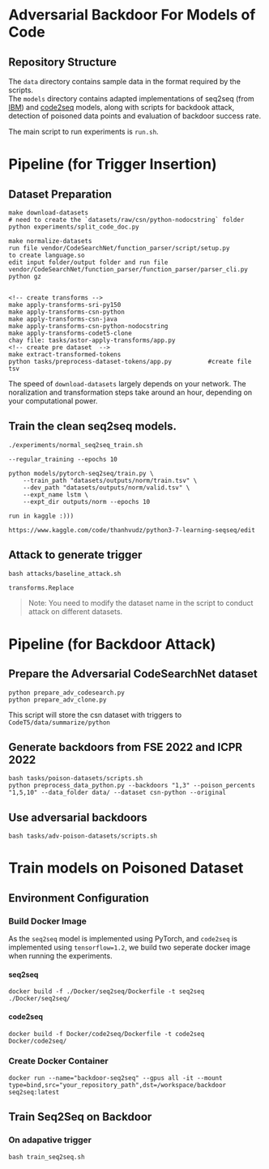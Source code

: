 # Adversarial Backdoor For Models of Code


## Repository Structure

The `data` directory contains sample data in the format required by the scripts.  
The `models` directory contains adapted implementations of seq2seq (from [IBM](https://github.com/IBM/pytorch-seq2seq)) and [code2seq](https://github.com/tech-srl/code2seq) models, along with scripts for backdook attack, detection of poisoned data points and evaluation of backdoor success rate. 

The main script to run experiments is `run.sh`. 


# Pipeline (for Trigger Insertion)

## Dataset Preparation

```
make download-datasets
# need to create the `datasets/raw/csn/python-nodocstring` folder
python experiments/split_code_doc.py

make normalize-datasets
run file vendor/CodeSearchNet/function_parser/script/setup.py
to create language.so 
edit input folder/output folder and run file 
vendor/CodeSearchNet/function_parser/function_parser/parser_cli.py python gz 


<!-- create transforms -->
make apply-transforms-sri-py150
make apply-transforms-csn-python
make apply-transforms-csn-java
make apply-transforms-csn-python-nodocstring
make apply-transforms-codet5-clone
chay file: tasks/astor-apply-transforms/app.py
<!-- create pre dataset  -->
make extract-transformed-tokens
python tasks/preprocess-dataset-tokens/app.py          #create file tsv 
```

The speed of `download-datasets` largely depends on your network. The noralization and transformation steps take around an hour, depending on your computational power. 

## Train the clean seq2seq models.

```
./experiments/normal_seq2seq_train.sh

--regular_training --epochs 10

python models/pytorch-seq2seq/train.py \
    --train_path "datasets/outputs/norm/train.tsv" \
    --dev_path "datasets/outputs/norm/valid.tsv" \
    --expt_name lstm \
    --expt_dir outputs/norm --epochs 10

run in kaggle :))) 

https://www.kaggle.com/code/thanhvudz/python3-7-learning-seqseq/edit

```

## Attack to generate trigger

```
bash attacks/baseline_attack.sh

transforms.Replace
```

> Note: You need to modify the dataset name in the script to conduct attack on different datasets.

# Pipeline (for Backdoor Attack)

## Prepare the Adversarial CodeSearchNet dataset

```
python prepare_adv_codesearch.py
python prepare_adv_clone.py
```

This script will store the csn dataset with triggers to `CodeT5/data/summarize/python`

## Generate backdoors from FSE 2022 and ICPR 2022

```
bash tasks/poison-datasets/scripts.sh
python preprocess_data_python.py --backdoors "1,3" --poison_percents "1,5,10" --data_folder data/ --dataset csn-python --original 

```

## Use adversarial backdoors

```
bash tasks/adv-poison-datasets/scripts.sh
```

# Train models on Poisoned Dataset

## Environment Configuration

### Build Docker Image

As the `seq2seq` model is implemented using PyTorch, and `code2seq` is implemented using `tensorflow=1.2`, we build two seperate docker image when running the experiments.

#### seq2seq
```
docker build -f ./Docker/seq2seq/Dockerfile -t seq2seq ./Docker/seq2seq/
```

#### code2seq

```
docker build -f Docker/code2seq/Dockerfile -t code2seq Docker/code2seq/
```

### Create Docker Container

```
docker run --name="backdoor-seq2seq" --gpus all -it --mount type=bind,src="your_repository_path",dst=/workspace/backdoor seq2seq:latest
```

## Train Seq2Seq on Backdoor

### On adapative trigger
```
bash train_seq2seq.sh
```